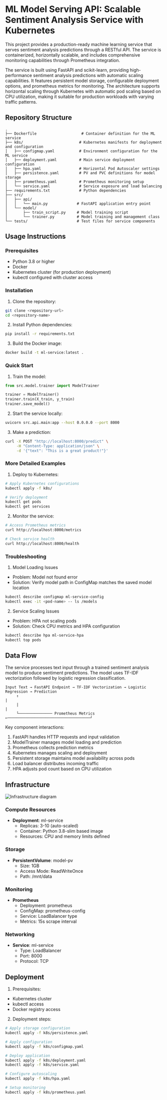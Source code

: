 # ML Model Serving API: Scalable Sentiment Analysis Service with Kubernetes

This project provides a production-ready machine learning service that serves sentiment analysis predictions through a RESTful API. The service is containerized, horizontally scalable, and includes comprehensive monitoring capabilities through Prometheus integration.

The service is built using FastAPI and scikit-learn, providing high-performance sentiment analysis predictions with automatic scaling capabilities. It features persistent model storage, configurable deployment options, and prometheus metrics for monitoring. The architecture supports horizontal scaling through Kubernetes with automatic pod scaling based on CPU utilization, making it suitable for production workloads with varying traffic patterns.

## Repository Structure
```
.
├── Dockerfile                    # Container definition for the ML service
├── k8s/                         # Kubernetes manifests for deployment and configuration
│   ├── configmap.yaml           # Environment configuration for the ML service
│   ├── deployment.yaml          # Main service deployment configuration
│   ├── hpa.yaml                 # Horizontal Pod Autoscaler settings
│   ├── persistence.yaml         # PV and PVC definitions for model storage
│   ├── prometheus.yaml          # Prometheus monitoring setup
│   └── service.yaml             # Service exposure and load balancing
├── requirements.txt             # Python dependencies
├── src/
│   ├── api/
│   │   └── main.py             # FastAPI application entry point
│   └── model/
│       ├── train_script.py     # Model training script
│       └── trainer.py          # Model training and management class
└── tests/                      # Test files for service components
```

## Usage Instructions
### Prerequisites
- Python 3.8 or higher
- Docker
- Kubernetes cluster (for production deployment)
- kubectl configured with cluster access

### Installation
1. Clone the repository:
```bash
git clone <repository-url>
cd <repository-name>
```

2. Install Python dependencies:
```bash
pip install -r requirements.txt
```

3. Build the Docker image:
```bash
docker build -t ml-service:latest .
```

### Quick Start
1. Train the model:
```python
from src.model.trainer import ModelTrainer

trainer = ModelTrainer()
trainer.train(X_train, y_train)
trainer.save_model()
```

2. Start the service locally:
```bash
uvicorn src.api.main:app --host 0.0.0.0 --port 8000
```

3. Make a prediction:
```bash
curl -X POST "http://localhost:8000/predict" \
     -H "Content-Type: application/json" \
     -d '{"text": "This is a great product!"}'
```

### More Detailed Examples
1. Deploy to Kubernetes:
```bash
# Apply Kubernetes configurations
kubectl apply -f k8s/

# Verify deployment
kubectl get pods
kubectl get services
```

2. Monitor the service:
```bash
# Access Prometheus metrics
curl http://localhost:8000/metrics

# Check service health
curl http://localhost:8000/health
```

### Troubleshooting
1. Model Loading Issues
- Problem: Model not found error
- Solution: Verify model path in ConfigMap matches the saved model location
```bash
kubectl describe configmap ml-service-config
kubectl exec -it <pod-name> -- ls /models
```

2. Service Scaling Issues
- Problem: HPA not scaling pods
- Solution: Check CPU metrics and HPA configuration
```bash
kubectl describe hpa ml-service-hpa
kubectl top pods
```

## Data Flow
The service processes text input through a trained sentiment analysis model to produce sentiment predictions. The model uses TF-IDF vectorization followed by logistic regression classification.

```ascii
Input Text → FastAPI Endpoint → TF-IDF Vectorization → Logistic Regression → Prediction
     ↑                                                                           |
     |                                                                          |
     └─────────────── Prometheus Metrics ←─────────────────────────────────────┘
```

Key component interactions:
1. FastAPI handles HTTP requests and input validation
2. ModelTrainer manages model loading and prediction
3. Prometheus collects prediction metrics
4. Kubernetes manages scaling and deployment
5. Persistent storage maintains model availability across pods
6. Load balancer distributes incoming traffic
7. HPA adjusts pod count based on CPU utilization

## Infrastructure

![Infrastructure diagram](./docs/infra.svg)
### Compute Resources
- **Deployment**: ml-service
  - Replicas: 3-10 (auto-scaled)
  - Container: Python 3.8-slim based image
  - Resources: CPU and memory limits defined

### Storage
- **PersistentVolume**: model-pv
  - Size: 1GB
  - Access Mode: ReadWriteOnce
  - Path: /mnt/data

### Monitoring
- **Prometheus**
  - Deployment: prometheus
  - ConfigMap: prometheus-config
  - Service: LoadBalancer type
  - Metrics: 15s scrape interval

### Networking
- **Service**: ml-service
  - Type: LoadBalancer
  - Port: 8000
  - Protocol: TCP

## Deployment
1. Prerequisites:
- Kubernetes cluster
- kubectl access
- Docker registry access

2. Deployment steps:
```bash
# Apply storage configuration
kubectl apply -f k8s/persistence.yaml

# Apply configuration
kubectl apply -f k8s/configmap.yaml

# Deploy application
kubectl apply -f k8s/deployment.yaml
kubectl apply -f k8s/service.yaml

# Configure autoscaling
kubectl apply -f k8s/hpa.yaml

# Setup monitoring
kubectl apply -f k8s/prometheus.yaml
```